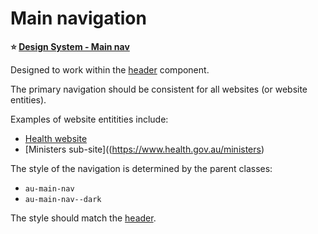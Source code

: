# Main navigation

**⭐ [Design System - Main nav](https://gold.designsystemau.org/components/main-nav/)**

Designed to work within the [header](header) component.

The primary navigation should be consistent for all websites (or website entities).

Examples of website entitities include:

* [Health website](https://www.health.gov.au)
* [Ministers sub-site]((https://www.health.gov.au/ministers)

The style of the navigation is determined by the parent classes:

* `au-main-nav`
* `au-main-nav--dark`

The style should match the [header](header).